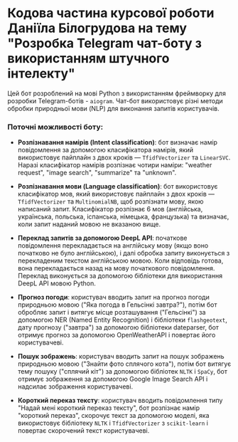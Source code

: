 # Кодова частина курсової роботи Даніїла Білогрудова на тему "Розробка Telegram чат-боту з використанням штучного інтелекту"

Цей бот розроблений на мові Python з використанням фреймворку для розробки Telegram-ботів - `aiogram`. Чат-бот використовує різні методи обробки природньої мови (NLP) для виконання запитів користувачів. 

### Поточні можливості боту:

- **Розпізнавання намірів (Intent classification)**: бот визначає намір повідомлення за допомогою класифікатора намірів, який використовує пайплайн з двох кроків — `TfidfVectorizer` та `LinearSVC`. Наразі класифікатор намірів розпізнає чотири наміри: "weather request", "image search", "summarize" та "unknown".

- **Розпізнавання мови (Language classification)**: бот використовує класифікатор мов, який використовує пайплайн з двох кроків — `TfidfVectorizer` та `MultinomialNB`, щоб розпізнати мову, якою написаний запит. Класифікатор розпізнає 6 мов (англійська, українська, польська, іспанська, німецька, французька) та визначає, коли запит наданий мовою не вказаною вище.

- **Переклад запитів за допомогою DeepL API**: початкове повідомлення перекладається на англійську мову (якщо воно початково не було англійською), і далі обробка запиту виконується з перекладеним текстом англійською мовою. Коли відповідь готова, вона перекладається назад на мову початкового повідомлення. Переклад виконується за допомогою бібліотеки для використання DeepL API мовою Python.

- **Прогноз погоди**: користувач вводить запит на прогноз погоди природньою мовою ("Яка погода в Гельсінкі завтра?"), потім бот обробляє запит і витягує місце розташування ("Гельсінкі") за допомогою NER (Named Entity Recognition) і бібліотеки `flashgeotext`, дату прогнозу ("завтра") за допомогою бібліотеки dateparser, бот отримує прогноз за допомогою OpenWeatherAPI і повертає його користувачеві.

- **Пошук зображень**: користувач вводить запит на пошук зображень природньою мовою ("Знайти фото сплячого кота"), потім бот витягує тему пошуку ("сплячий кіт") за допомогою бібліотек `NLTK` і `SpaCy`, бот отримує зображення за допомогою Google Image Search API і надсилає зображення користувачеві.

- **Короткий переказ тексту**: користувач вводить повідомлення типу "Надай мені короткий переказ тексту", бот розпізнає намір "короткий переказ", скорочує текст за допомогою моделі, яка використовує бібліотеку `NLTK` і `TfidfVectorizer` з `scikit-learn` і повертає скорочений текст користувачеві.
